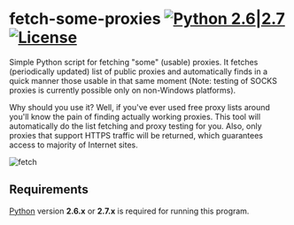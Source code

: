fetch-some-proxies [![Python 2.6|2.7](https://img.shields.io/badge/python-2.6|2.7-yellow.svg)](https://www.python.org/) [![License](https://img.shields.io/badge/license-Public_domain-red.svg)](https://wiki.creativecommons.org/wiki/Public_domain)
====

Simple Python script for fetching "some" (usable) proxies. It fetches (periodically updated) list of public proxies and automatically finds in a quick manner those usable in that same moment (Note: testing of SOCKS proxies is currently possible only on non-Windows platforms).

Why should you use it? Well, if you've ever used free proxy lists around you'll know the pain of finding actually working proxies. This tool will automatically do the list fetching and proxy testing for you. Also, only proxies that support HTTPS traffic will be returned, which guarantees access to majority of Internet sites.

![fetch](https://i.imgur.com/WLWRGcA.png)

Requirements
----

[Python](http://www.python.org/download/) version **2.6.x** or **2.7.x** is required for running this program.

